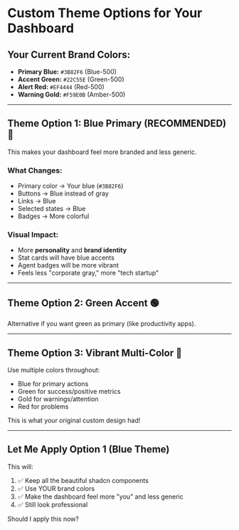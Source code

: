 # Custom Theme Options for Your Dashboard

## Your Current Brand Colors:
- **Primary Blue:** `#3B82F6` (Blue-500)
- **Accent Green:** `#22C55E` (Green-500)
- **Alert Red:** `#EF4444` (Red-500)
- **Warning Gold:** `#F59E0B` (Amber-500)

---

## Theme Option 1: Blue Primary (RECOMMENDED) 🔵

This makes your dashboard feel more branded and less generic.

### What Changes:
- Primary color → Your blue (`#3B82F6`)
- Buttons → Blue instead of gray
- Links → Blue
- Selected states → Blue
- Badges → More colorful

### Visual Impact:
- More **personality** and **brand identity**
- Stat cards will have blue accents
- Agent badges will be more vibrant
- Feels less "corporate gray," more "tech startup"

---

## Theme Option 2: Green Accent 🟢

Alternative if you want green as primary (like productivity apps).

---

## Theme Option 3: Vibrant Multi-Color 🌈

Use multiple colors throughout:
- Blue for primary actions
- Green for success/positive metrics
- Gold for warnings/attention
- Red for problems

This is what your original custom design had!

---

## Let Me Apply Option 1 (Blue Theme)

This will:
1. ✅ Keep all the beautiful shadcn components
2. ✅ Use YOUR brand colors
3. ✅ Make the dashboard feel more "you" and less generic
4. ✅ Still look professional

Should I apply this now?

